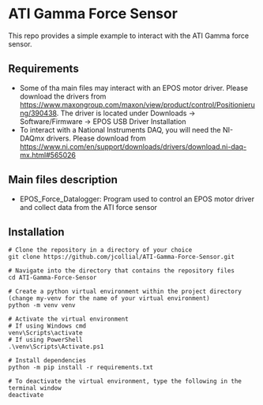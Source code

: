 
# ATI Gamma Force Sensor

This repo provides a simple example to interact with the ATI Gamma force sensor.

## Requirements
- Some of tha main files may interact with an EPOS motor driver. Please download the drivers from https://www.maxongroup.com/maxon/view/product/control/Positionierung/390438. The driver is located under Downloads -> Software/Firmware -> EPOS USB Driver Installation
- To interact with a National Instruments DAQ, you will need the NI-DAQmx drivers. Please download from https://www.ni.com/en/support/downloads/drivers/download.ni-daq-mx.html#565026 

## Main files description

- EPOS_Force_Datalogger: Program used to control an EPOS motor driver and collect data from the ATI force sensor

## Installation

```shell
# Clone the repository in a directory of your choice
git clone https://github.com/jcollial/ATI-Gamma-Force-Sensor.git

# Navigate into the directory that contains the repository files
cd ATI-Gamma-Force-Sensor

# Create a python virtual environment within the project directory (change my-venv for the name of your virtual environment)
python -m venv venv

# Activate the virtual environment
# If using Windows cmd
venv\Scripts\activate
# If using PowerShell
.\venv\Scripts\Activate.ps1

# Install dependencies
python -m pip install -r requirements.txt

# To deactivate the virtual environment, type the following in the terminal window
deactivate
